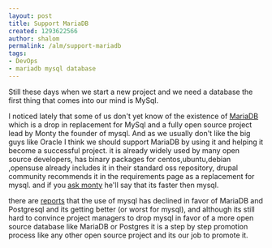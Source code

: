 ```yaml
---
layout: post
title: Support MariaDB
created: 1293622566
author: shalom
permalink: /alm/support-mariadb
tags:
- DevOps
- mariadb mysql database
---
```

<p>Still these days when we start a new project and we need a database the first thing that comes into our mind is MySql.</p>
<p>I noticed lately that some of us don't yet know of the existence of <a href="http://mariadb.org/">MariaDB</a> which is a drop in replacement for MySql and a fully open source project lead by Monty the founder of mysql. And as we usually don't like the big guys like Oracle I think we should support MariaDB by using it and helping it become a successful project. it is already widely used by many open source developers, has binary packages for centos,ubuntu,debian ,opensuse already includes it in their standard oss repository, drupal community recommends it in the requirements page as a replacement for mysql. and if you <a href="http://kb.askmonty.org/v/about-mariadb">ask monty</a> he'll say that its faster then mysql.</p>
<p>there are <a href="http://www.opensourcegroups.com/showthread.php?t=577">reports</a> that the use of mysql has declined in favor of MariaDB and Postgresql and its getting better (or worst for mysql), and although its still hard to convince project managers to drop mysql in favor of a more open source database like MariaDB or Postgres it is a step by step promotion process like any other open source project and its our job to promote it.</p>
<p>&nbsp;</p>
<p>&nbsp;</p>

